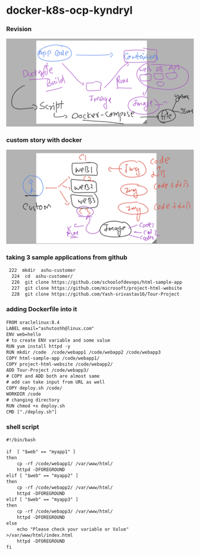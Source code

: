 # docker-k8s-ocp-kyndryl

### Revision 

<img src="rev.png">

### custom story with docker 

<img src="cust1.png">

### taking 3 sample applications from github 

```
 222  mkdir  ashu-customer
  224  cd  ashu-customer/
  226  git clone https://github.com/schoolofdevops/html-sample-app
  227  git clone https://github.com/microsoft/project-html-website
  228  git clone https://github.com/Yash-srivastav16/Tour-Project
```

### adding Dockerfile into it 

```
FROM oraclelinux:8.4
LABEL email="ashutoshh@linux.com"
ENV web=hello
# to create ENV variable and some value 
RUN yum install httpd -y 
RUN mkdir /code  /code/webapp1 /code/webapp2 /code/webapp3 
COPY html-sample-app /code/webapp1/
COPY project-html-website /code/webapp2/
ADD Tour-Project /code/webapp3/
# COPY and ADD both are almost same 
# add can take input from URL as well
COPY deploy.sh /code/
WORKDIR /code
# changing directory 
RUN chmod +x deploy.sh 
CMD ["./deploy.sh"]
```

### shell script 

```
#!/bin/bash

if  [ "$web" == "myapp1" ]
then
    cp -rf /code/webapp1/ /var/www/html/
    httpd -DFOREGROUND 
elif [ "$web" == "myapp2" ]
then
    cp -rf /code/webapp2/ /var/www/html/
    httpd -DFOREGROUND 
elif [ "$web" == "myapp3" ]
then
    cp -rf /code/webapp3/ /var/www/html/
    httpd -DFOREGROUND
else 
    echo "Please check your variable or Value" >/var/www/html/index.html
    httpd -DFOREGROUND
fi 
```


